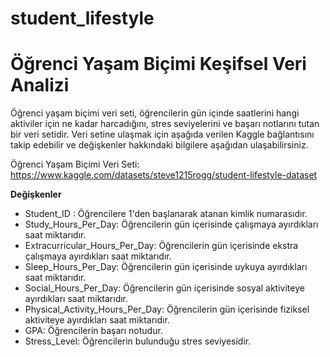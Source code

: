 # student_lifestyle
# Öğrenci Yaşam Biçimi Keşifsel Veri Analizi

Öğrenci yaşam biçimi veri seti, öğrencilerin gün içinde saatlerini hangi aktiviler için ne kadar harcadığını, stres seviyelerini ve başarı notlarını tutan bir veri setidir. Veri setine ulaşmak için aşağıda verilen Kaggle bağlantısını takip edebilir ve değişkenler hakkındaki bilgilere aşağıdan ulaşabilirsiniz.

Öğrenci Yaşam Biçimi Veri Seti: https://www.kaggle.com/datasets/steve1215rogg/student-lifestyle-dataset

**Değişkenler**

* Student_ID : Öğrencilere 1'den başlanarak atanan kimlik numarasıdır.
* Study_Hours_Per_Day: Öğrencilerin gün içerisinde çalışmaya ayırdıkları saat miktarıdır.
* Extracurricular_Hours_Per_Day: Öğrencilerin gün içerisinde ekstra çalışmaya ayırdıkları saat miktarıdır.
* Sleep_Hours_Per_Day: Öğrencilerin gün içerisinde uykuya ayırdıkları saat miktarıdır.
* Social_Hours_Per_Day: Öğrencilerin gün içerisinde sosyal aktiviteye ayırdıkları saat miktarıdır.
* Physical_Activity_Hours_Per_Day: Öğrencilerin gün içerisinde fiziksel aktiviteye ayırdıkları saat miktarıdır.
* GPA: Öğrencilerin başarı notudur.
* Stress_Level: Öğrencilerin bulunduğu stres seviyesidir.
